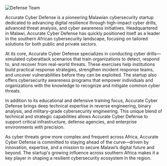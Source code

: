

![Defense Team](https://github.com/user-attachments/assets/41d588e7-6cd4-4bbe-9c8e-a987caf4820e)

Accurate Cyber Defense is a pioneering Malawian cybersecurity startup dedicated to advancing digital resilience through high-impact cyber drills, advanced threat analysis, and cyber awareness initiatives. 
Headquartered in Malawi, Accurate Cyber Defense has quickly positioned itself as a leader in the southern African cybersecurity landscape, focusing on tailored solutions for both public and private sectors.

At its core, Accurate Cyber Defense specializes in conducting cyber drills—simulated cyberattack scenarios that train organizations to detect, respond to, and recover from real-world threats. 
These exercises help institutions build practical response strategies, strengthen incident response teams, and uncover vulnerabilities before they can be exploited. 
The startup also offers cybersecurity awareness programs that empower individuals and organizations with the knowledge to recognize and mitigate common cyber threats.

In addition to its educational and defensive training focus, Accurate Cyber Defense brings deep technical expertise in reverse engineering, binary analysis, and military-grade cybersecurity engineering. 
This unique blend of technical and strategic capabilities allows Accurate Cyber Defense to support critical infrastructure, defense agencies, and enterprise environments with precision.

As cyber threats grow more complex and frequent across Africa, Accurate Cyber Defense is committed to staying ahead of the curve—driven by innovation,
expertise, and a mission to secure Malawi’s digital future and beyond. The startup's growing influence across southern Africa makes it a key player in shaping a resilient cybersecurity ecosystem in the region.
